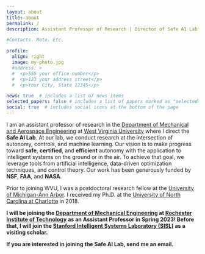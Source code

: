 ```yaml
---
layout: about
title: about
permalink: /
description: Assistant Professpr of Research | Director of Safe AI Lab, West Virginia University

#Contacts. Moto. Etc.

profile:
  align: right
  image: my-photo.jpg
  #address: >
  #  <p>555 your office number</p>
  #  <p>123 your address street</p>
  #  <p>Your City, State 12345</p>

news: true  # includes a list of news items
selected_papers: false # includes a list of papers marked as "selected={true}"
social: true  # includes social icons at the bottom of the page
---
```


I am an assistant professor of research in the [Department of Mechanical and Aerospace Engineering](https://mae.statler.wvu.edu/) at [West Virginia University](https://www.wvu.edu/) where I direct the **Safe AI Lab**. At our lab, we conduct research at the intersection of autonomy, controls, and machine learning.
Our vision is to make progress toward **safe**, **certified**, and **efficient** autonomy with the application to intelligent systems on the ground or in the air. To achieve that goal, we leverage tools from artificial intelligence, data-driven optimization techniques, and control theory. Our work has been generously funded by **NSF**, **FAA**, and **NASA**.

Prior to joining WVU, I was a postdoctoral research fellow at the [University of Michigan-Ann Arbor](https://umich.edu/). I received my Ph.D. at the [University of North Carolina at Charlotte](https://www.charlotte.edu/) in 2018.

**I will be joining the [Department of Mechanical Engineering](https://www.rit.edu/engineering/department-mechanical-engineering) at [Rochester Institute of Technology](https://www.rit.edu/) as an Assistant Professor in Spring 2023! Before that, I will join the [Stanford Intelligent Systems Laboratory (SISL)](https://web.stanford.edu/group/sisl/cgi-bin/wordpress/) as a visiting scholar.**

**If you are interested in joining the Safe AI Lab, send me an email.**

